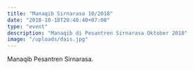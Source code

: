 ```yaml
---
title: "Manaqib Sirnarasa 10/2018"
date: "2018-10-18T20:40:40+07:00"
type: "event"
description: "Manaqib di Pesantren Sirnarasa Oktober 2018"
image: "/uploads/dais.jpg"
---
```

Manaqib Pesantren Sirnarasa.